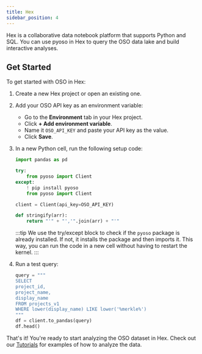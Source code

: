 ```yaml
---
title: Hex
sidebar_position: 4
---
```


Hex is a collaborative data notebook platform that supports Python and SQL. You can use pyoso in Hex to query the OSO data lake and build interactive analyses.

## Get Started

To get started with OSO in Hex:

1. Create a new Hex project or open an existing one.

2. Add your OSO API key as an environment variable:
   - Go to the **Environment** tab in your Hex project.
   - Click **+ Add environment variable**.
   - Name it `OSO_API_KEY` and paste your API key as the value.
   - Click **Save**.

3. In a new Python cell, run the following setup code:

   ```python
   import pandas as pd

   try:
       from pyoso import Client
   except:
       ! pip install pyoso
       from pyoso import Client

   client = Client(api_key=OSO_API_KEY)

   def stringify(arr):
       return "'" + "','".join(arr) + "'"
   ```

   :::tip
   We use the try/except block to check if the `pyoso` package is already installed. If not, it installs the package and then imports it. This way, you can run the code in a new cell without having to restart the kernel.
   :::

4. Run a test query:

   ```python
   query = """
   SELECT
   project_id,
   project_name,
   display_name
   FROM projects_v1
   WHERE lower(display_name) LIKE lower('%merkle%')
   """
   df = client.to_pandas(query)
   df.head()
   ```

That's it! You're ready to start analyzing the OSO dataset in Hex. Check out our [Tutorials](../../tutorials) for examples of how to analyze the data.
